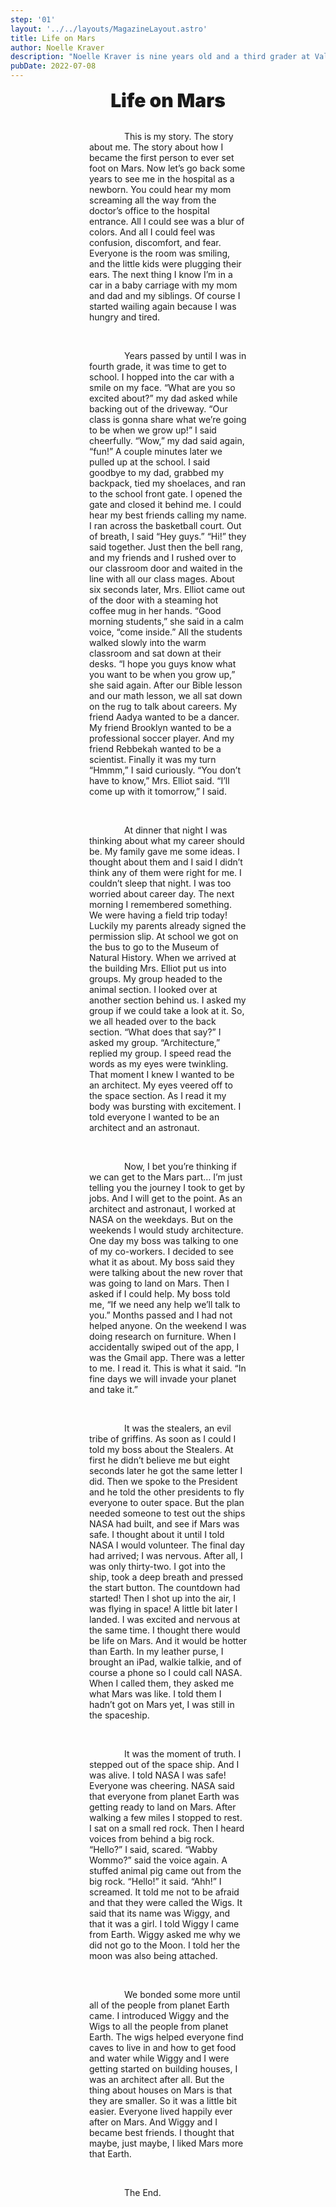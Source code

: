 ```yaml
---
step: '01'
layout: '../../layouts/MagazineLayout.astro'
title: Life on Mars
author: Noelle Kraver
description: "Noelle Kraver is nine years old and a third grader at Valley Christian Elementary School. She loves to write and tell stories, especially making up new characters, new places, and new adventures. Noelle loves science and loves to draw and build too; just like her story, she really does want to be an architect on Mars someday."
pubDate: 2022-07-08
---
```

<style>
  .title {
    font-size: 30px;
    font-weight: 900;
    text-align: center;
  }
  .text {
    max-width: 50%;
    margin: auto;
  }
  .paragraph {
    text-indent: 4em; /* or 15px, or 5%, 2rem or 3vw */
  }
</style>
<div class="title">
Life on Mars
</div>
<br>
<div class="text">
  <p class="paragraph">
    This is my story. The story about me. The story about how I became the first person to ever set foot on Mars. Now let’s go back some years to see me in the hospital as a newborn. You could hear my mom screaming all the way from the doctor’s office to the hospital entrance. All I could see was a blur of colors. And all I could feel was confusion, discomfort, and fear. Everyone is the room was smiling, and the little kids were plugging their ears. The next thing I know I’m in a car in a baby carriage with my mom and dad and my siblings. Of course I started wailing again because I was hungry and tired.
  </p>
  <br>
  <p class="paragraph">
    Years passed by until I was in fourth grade, it was time to get to school. I hopped into the car with a smile on my face. “What are you so excited about?” my dad asked while backing out of the driveway. “Our class is gonna share what we’re going to be when we grow up!” I said cheerfully. “Wow,” my dad said again, “fun!” A couple minutes later we pulled up at the school. I said goodbye to my dad, grabbed my backpack, tied my shoelaces, and ran to the school front gate. I opened the gate and closed it behind me. I could hear my best friends calling my name. I ran across the basketball court. Out of breath, I said “Hey guys.” “Hi!” they said together. Just then the bell rang, and my friends and I rushed over to our classroom door and waited in the line with all our class mages. About six seconds later, Mrs. Elliot came out of the door with a steaming hot coffee mug in her hands. “Good morning students,” she said in a calm voice, “come inside.” All the students walked slowly into the warm classroom and sat down at their desks. “I hope you guys know what you want to be when you grow up,” she said again. After our Bible lesson and our math lesson, we all sat down on the rug to talk about careers. My friend Aadya wanted to be a dancer. My friend Brooklyn wanted to be a professional soccer player. And my friend Rebbekah wanted to be a scientist. Finally it was my turn “Hmmm,” I said curiously. “You don’t have to know,” Mrs. Elliot said. “I’ll come up with it tomorrow,” I said.
  </p>
  <br>
  <p class="paragraph">
    At dinner that night I was thinking about what my career should be. My family gave me some ideas. I thought about them and I said I didn’t think any of them were right for me. I couldn’t sleep that night. I was too worried about career day. The next morning I remembered something. We were having a field trip today! Luckily my parents already signed the permission slip. At school we got on the bus to go to the Museum of Natural History. When we arrived at the building Mrs. Elliot put us into groups. My group headed to the animal section. I looked over at another section behind us. I asked my group if we could take a look at it. So, we all headed over to the back section. “What does that say?” I asked my group. “Architecture,” replied my group. I speed read the words as my eyes were twinkling. That moment I knew I wanted to be an architect. My eyes veered off to the space section. As I read it my body was bursting with excitement. I told everyone I wanted to be an architect and an astronaut. 
  </p>
  <br>
  <p class="paragraph">
    Now, I bet you’re thinking if we can get to the Mars part… I’m just telling you the journey I took to get by jobs. And I will get to the point. As an architect and astronaut, I worked at NASA on the weekdays. But on the weekends I would study architecture. One day my boss was talking to one of my co-workers. I decided to see what it as about. My boss said they were talking about the new rover that was going to land on Mars. Then I asked if I could help. My boss told me, “If we need any help we’ll talk to you.” Months passed and I had not helped anyone. On the weekend I was doing research on furniture. When I accidentally swiped out of the app, I was the Gmail app. There was a letter to me. I read it. This is what it said. “In fine days we will invade your planet and take it.”
  </p>
  <br>
  <p class="paragraph">
    It was the stealers, an evil tribe of griffins. As soon as I could I told my boss about the Stealers. At first he didn’t believe me but eight seconds later he got the same letter I did. Then we spoke to the President and he told the other presidents to fly everyone to outer space. But the plan needed someone to test out the ships NASA had built, and see if Mars was safe. I thought about it until I told NASA I would volunteer. The final day had arrived; I was nervous. After all, I was only thirty-two. I got into the ship, took a deep breath and pressed the start button. The countdown had started! Then I shot up into the air, I was flying in space! A little bit later I landed. I was excited and nervous at the same time. I thought there would be life on Mars. And it would be hotter than Earth. In my leather purse, I brought an iPad, walkie talkie, and of course a phone so I could call NASA. When I called them, they asked me what Mars was like. I told them I hadn’t got on Mars yet, I was still in the spaceship.
  </p>
  <br>
  <p class="paragraph">
    It was the moment of truth. I stepped out of the space ship. And I was alive. I told NASA I was safe! Everyone was cheering. NASA said that everyone from planet Earth was getting ready to land on Mars. After walking a few miles I stopped to rest. I sat on a small red rock. Then I heard voices from behind a big rock. “Hello?” I said, scared. “Wabby Wommo?” said the voice again. A stuffed animal pig came out from the big rock. “Hello!” it said. “Ahh!” I screamed. It told me not to be afraid and that they were called the Wigs. It said that its name was Wiggy, and that it was a girl. I told Wiggy I came from Earth. Wiggy asked me why we did not go to the Moon. I told her the moon was also being attached.
  </p>
  <br>
  <p class="paragraph">
    We bonded some more until all of the people from planet Earth came. I introduced Wiggy and the Wigs to all the people from planet Earth. The wigs helped everyone find caves to live in and how to get food and water while Wiggy and I were getting started on building houses, I was an architect after all. But the thing about houses on Mars is that they are smaller. So it was a little bit easier. Everyone lived happily ever after on Mars. And Wiggy and I became best friends. I thought that maybe, just maybe, I liked Mars more that Earth.
  </p>
  <br>
  <p class="paragraph">
    The End.
  </p>
</div>